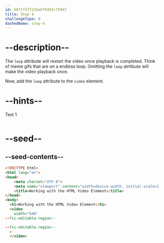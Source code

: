 ```yaml
---
id: 68f1f57723debf9383c75947
title: Step 4
challengeType: 0
dashedName: step-4
---
```


# --description--

The `loop` attribute will restart the video once
playback is completed. Think of meme gifs that are
on a endless loop. Omitting the `loop` atrtibute
will make the video playback once.

Now, add the `loop` attribute to the `video` element.

# --hints--

Test 1

```js

```

# --seed--

## --seed-contents--

```html
<!DOCTYPE html>
<html lang="en">
<head>
    <meta charset="UTF-8">
    <meta name="viewport" content="width=device-width, initial-scale=1.0">
    <title>Working with the HTML Video Element</title>
</head>
<body>
  <h1>Working with the HTML Video Element</h1>
  <video
    width="640"
--fcc-editable-region--

--fcc-editable-region--
  >
  </video>
```
